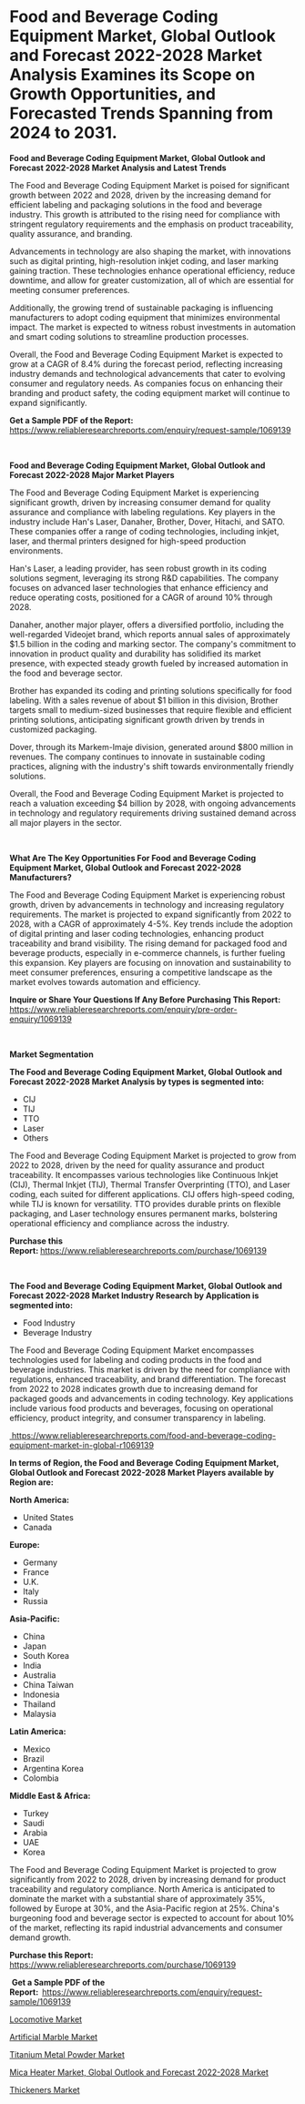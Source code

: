<p><h1>Food and Beverage Coding Equipment Market, Global Outlook and Forecast 2022-2028 Market Analysis Examines its Scope on Growth Opportunities, and Forecasted Trends Spanning from 2024 to 2031.</h1></p><p><strong>Food and Beverage Coding Equipment Market, Global Outlook and Forecast 2022-2028 Market Analysis and Latest Trends</strong></p>
<p><p>The Food and Beverage Coding Equipment Market is poised for significant growth between 2022 and 2028, driven by the increasing demand for efficient labeling and packaging solutions in the food and beverage industry. This growth is attributed to the rising need for compliance with stringent regulatory requirements and the emphasis on product traceability, quality assurance, and branding.</p><p>Advancements in technology are also shaping the market, with innovations such as digital printing, high-resolution inkjet coding, and laser marking gaining traction. These technologies enhance operational efficiency, reduce downtime, and allow for greater customization, all of which are essential for meeting consumer preferences.</p><p>Additionally, the growing trend of sustainable packaging is influencing manufacturers to adopt coding equipment that minimizes environmental impact. The market is expected to witness robust investments in automation and smart coding solutions to streamline production processes.</p><p>Overall, the Food and Beverage Coding Equipment Market is expected to grow at a CAGR of 8.4% during the forecast period, reflecting increasing industry demands and technological advancements that cater to evolving consumer and regulatory needs. As companies focus on enhancing their branding and product safety, the coding equipment market will continue to expand significantly.</p></p>
<p><strong>Get a Sample PDF of the Report:&nbsp;</strong> <a href="https://www.reliableresearchreports.com/enquiry/request-sample/1069139">https://www.reliableresearchreports.com/enquiry/request-sample/1069139</a></p>
<p>&nbsp;</p>
<p><strong>Food and Beverage Coding Equipment Market, Global Outlook and Forecast 2022-2028 Major Market Players</strong></p>
<p><p>The Food and Beverage Coding Equipment Market is experiencing significant growth, driven by increasing consumer demand for quality assurance and compliance with labeling regulations. Key players in the industry include Han's Laser, Danaher, Brother, Dover, Hitachi, and SATO. These companies offer a range of coding technologies, including inkjet, laser, and thermal printers designed for high-speed production environments.</p><p>Han's Laser, a leading provider, has seen robust growth in its coding solutions segment, leveraging its strong R&D capabilities. The company focuses on advanced laser technologies that enhance efficiency and reduce operating costs, positioned for a CAGR of around 10% through 2028.</p><p>Danaher, another major player, offers a diversified portfolio, including the well-regarded Videojet brand, which reports annual sales of approximately $1.5 billion in the coding and marking sector. The company's commitment to innovation in product quality and durability has solidified its market presence, with expected steady growth fueled by increased automation in the food and beverage sector.</p><p>Brother has expanded its coding and printing solutions specifically for food labeling. With a sales revenue of about $1 billion in this division, Brother targets small to medium-sized businesses that require flexible and efficient printing solutions, anticipating significant growth driven by trends in customized packaging.</p><p>Dover, through its Markem-Imaje division, generated around $800 million in revenues. The company continues to innovate in sustainable coding practices, aligning with the industry's shift towards environmentally friendly solutions.</p><p>Overall, the Food and Beverage Coding Equipment Market is projected to reach a valuation exceeding $4 billion by 2028, with ongoing advancements in technology and regulatory requirements driving sustained demand across all major players in the sector.</p></p>
<p>&nbsp;</p>
<p><strong>What Are The Key Opportunities For Food and Beverage Coding Equipment Market, Global Outlook and Forecast 2022-2028 Manufacturers?</strong></p>
<p><p>The Food and Beverage Coding Equipment Market is experiencing robust growth, driven by advancements in technology and increasing regulatory requirements. The market is projected to expand significantly from 2022 to 2028, with a CAGR of approximately 4-5%. Key trends include the adoption of digital printing and laser coding technologies, enhancing product traceability and brand visibility. The rising demand for packaged food and beverage products, especially in e-commerce channels, is further fueling this expansion. Key players are focusing on innovation and sustainability to meet consumer preferences, ensuring a competitive landscape as the market evolves towards automation and efficiency.</p></p>
<p><strong>Inquire or Share Your Questions If Any Before Purchasing This Report:</strong> <a href="https://www.reliableresearchreports.com/enquiry/pre-order-enquiry/1069139">https://www.reliableresearchreports.com/enquiry/pre-order-enquiry/1069139</a></p>
<p>&nbsp;</p>
<p><strong>Market Segmentation</strong></p>
<p><strong>The Food and Beverage Coding Equipment Market, Global Outlook and Forecast 2022-2028 Market Analysis by types is segmented into:</strong></p>
<p><ul><li>CIJ</li><li>TIJ</li><li>TTO</li><li>Laser</li><li>Others</li></ul></p>
<p><p>The Food and Beverage Coding Equipment Market is projected to grow from 2022 to 2028, driven by the need for quality assurance and product traceability. It encompasses various technologies like Continuous Inkjet (CIJ), Thermal Inkjet (TIJ), Thermal Transfer Overprinting (TTO), and Laser coding, each suited for different applications. CIJ offers high-speed coding, while TIJ is known for versatility. TTO provides durable prints on flexible packaging, and Laser technology ensures permanent marks, bolstering operational efficiency and compliance across the industry.</p></p>
<p><strong>Purchase this Report:&nbsp;</strong><a href="https://www.reliableresearchreports.com/purchase/1069139">https://www.reliableresearchreports.com/purchase/1069139</a></p>
<p>&nbsp;</p>
<p><strong>The Food and Beverage Coding Equipment Market, Global Outlook and Forecast 2022-2028 Market Industry Research by Application is segmented into:</strong></p>
<p><ul><li>Food Industry</li><li>Beverage Industry</li></ul></p>
<p><p>The Food and Beverage Coding Equipment Market encompasses technologies used for labeling and coding products in the food and beverage industries. This market is driven by the need for compliance with regulations, enhanced traceability, and brand differentiation. The forecast from 2022 to 2028 indicates growth due to increasing demand for packaged goods and advancements in coding technology. Key applications include various food products and beverages, focusing on operational efficiency, product integrity, and consumer transparency in labeling.</p></p>
<p><a href="https://www.reliableresearchreports.com/food-and-beverage-coding-equipment-market-in-global-r1069139">&nbsp;https://www.reliableresearchreports.com/food-and-beverage-coding-equipment-market-in-global-r1069139</a></p>
<p><strong>In terms of Region, the Food and Beverage Coding Equipment Market, Global Outlook and Forecast 2022-2028 Market Players available by Region are:</strong></p>
<p>
    <p> <strong> North America: </strong>
        <ul>
            <li>United States</li>
            <li>Canada</li>
        </ul>
        </p> 
    <p> <strong> Europe: </strong>
        <ul>
            <li>Germany</li>
            <li>France</li>
            <li>U.K.</li>
            <li>Italy</li>
            <li>Russia</li>
        </ul>
        </p> 
    <p> <strong> Asia-Pacific: </strong>
        <ul>
            <li>China</li>
            <li>Japan</li>
            <li>South Korea</li>
            <li>India</li>
            <li>Australia</li>
            <li>China Taiwan</li>
            <li>Indonesia</li>
            <li>Thailand</li>
            <li>Malaysia</li>
        </ul>
        </p> 
    <p> <strong> Latin America: </strong>
        <ul>
            <li>Mexico</li>
            <li>Brazil</li>
            <li>Argentina Korea</li>
            <li>Colombia</li>
        </ul>
        </p> 
    <p> <strong> Middle East & Africa: </strong>
        <ul>
            <li>Turkey</li>
            <li>Saudi</li>
            <li>Arabia</li>
            <li>UAE</li>
            <li>Korea</li>
        </ul>
    </p>
    </p>
<p><p>The Food and Beverage Coding Equipment Market is projected to grow significantly from 2022 to 2028, driven by increasing demand for product traceability and regulatory compliance. North America is anticipated to dominate the market with a substantial share of approximately 35%, followed by Europe at 30%, and the Asia-Pacific region at 25%. China's burgeoning food and beverage sector is expected to account for about 10% of the market, reflecting its rapid industrial advancements and consumer demand growth.</p></p>
<p><strong>Purchase this Report: </strong><a href="https://www.reliableresearchreports.com/purchase/1069139">https://www.reliableresearchreports.com/purchase/1069139</a></p>
<p>&nbsp;<strong>Get a Sample PDF of the Report:&nbsp;&nbsp;</strong><a href="https://www.reliableresearchreports.com/enquiry/request-sample/1069139">https://www.reliableresearchreports.com/enquiry/request-sample/1069139</a></p>
<p><strong></strong></p>
<p><p><a href="https://medium.com/@abigailakonb356/the-global-locomotive-market-is-a-dynamic-and-growing-industry-0243c02df9d5">Locomotive Market</a></p><p><a href="https://issuu.com/reportprime-2/docs/artificial-marble-market-size-2030._0dba60bceeb56c">Artificial Marble Market</a></p><p><a href="https://medium.com/@haangelat16/this-report-on-titanium-metal-powder-market-is-a-comprehensive-analysis-of-market-shares-b43cce3d83b6">Titanium Metal Powder Market</a></p><p><a href="https://github.com/jordond5lezama/Market-Research-Report-List-1/blob/main/mica-heater-market-global-outlook-and-forecast-2022-2028-market.md">Mica Heater Market, Global Outlook and Forecast 2022-2028 Market</a></p><p><a href="https://issuu.com/reportprime-2/docs/thickeners-market-size-2030.pptx_9df31e24d68865">Thickeners Market</a></p></p>